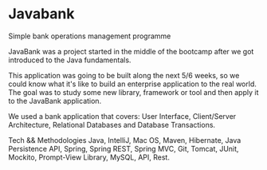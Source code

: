 # Javabank
Simple bank operations management programme

JavaBank was a project started in the middle of the bootcamp after we got introduced to the Java fundamentals.

This application was going to be built along the next 5/6 weeks, so we could know what it's like to build an enterprise application to the real world.
The goal was to study some new library, framework or tool and then apply it to the JavaBank application.

We used a bank application that covers: User Interface, Client/Server Architecture, Relational Databases and Database Transactions.

Tech && Methodologies
Java, IntelliJ, Mac OS, Maven, Hibernate, Java Persistence API, Spring, Spring REST, Spring MVC, Git, Tomcat, JUnit, Mockito, Prompt-View Library, MySQL, API, Rest.
